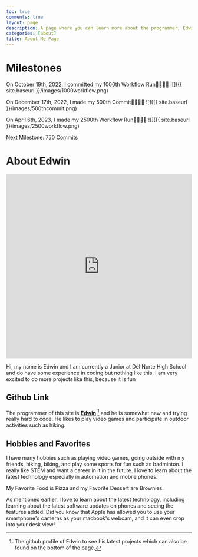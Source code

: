 ```yaml
---
toc: true
comments: true
layout: page
description: A page where you can learn more about the programmer, Edwin and his activities and hobbies.
categories: [about]
title: About Me Page
---
```

# Milestones

On October 19th, 2022, I committed my 1000th Workflow Run🥳😁🥳🎉
![]({{ site.baseurl }}/images/1000workflow.png)

On December 17th, 2022, I made my 500th Commit🥳😁🥳🎉
![]({{ site.baseurl }}/images/500thcommit.png)

On April 6th, 2023, I made my 2500th Workflow Run🥳😁🥳🎉
![]({{ site.baseurl }}/images/2500workflow.png)

Next Milestone: 750 Commits

# About Edwin
<iframe src="https://challonge.com/sanmayouthcarroms2023/module" width="100%" height="500" frameborder="0" scrolling="auto" allowtransparency="true"></iframe>

Hi, my name is Edwin and I am currently a Junior at Del Norte High School and do have some experience in coding but nothing like this. I am very excited to do more projects like this, because it is fun

## Github Link

The programmer of this site is **[Edwin](https://github.com/EdwinKuttappi)** [^1] and he is somewhat new and trying really hard to code. He likes to play video games and participate in outdoor activities such as hiking.

[^1]:The github profile of Edwin to see his latest projects which can also be found on the bottom of the page.

## Hobbies and Favorites

I have many hobbies such as playing video games, going outside with my friends, hiking, biking, and play some sports for fun such as badminton. I really like STEM and want a career in it in the future. I love to learn about the latest technology especially in automation and mobile phones.

My Favorite Food is Pizza and my Favorite Dessert are Brownies.

As mentioned earlier, I love to learn about the latest technology, including learning about the latest software updates on phones and seeing the features added. Did you know that Apple has allowed you to use your smartphone's cameras as your macbook's webcam, and it can even crop into your desk view!
